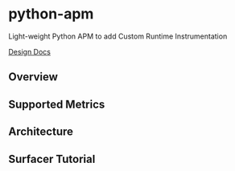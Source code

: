 # python-apm
Light-weight Python APM to add Custom Runtime Instrumentation  

[Design Docs](https://docs.google.com/document/d/13t3OhHZidfE1O0hkLGldknzEhTNcPK0t3Ecc3PdNGTk/edit?usp=sharing)


## Overview


## Supported Metrics


## Architecture


## Surfacer Tutorial